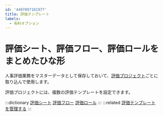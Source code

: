 ```yaml
---
id: '4407897101977'
title: 評価テンプレート
labels:
  - 有料オプション
---
```

# 評価シート、評価フロー、評価ロールをまとめたひな形

人事評価業務をマスターデータとして保存しておいて、[評価プロジェクト](https://knowledge.smarthr.jp/hc/ja/articles/4407897092377)ごとに取り込んで使用します。

評価プロジェクトには、複数の評価テンプレートを設定できます。

:::dictionary
[評価シート](https://knowledge.smarthr.jp/hc/ja/articles/4407897107993)
[評価フロー](https://knowledge.smarthr.jp/hc/ja/articles/4407890010265)
[評価ロール](https://knowledge.smarthr.jp/hc/ja/articles/4407890041241)
:::
:::related
[評価テンプレートを管理する](https://knowledge.smarthr.jp/hc/ja/articles/4407070408473)
:::
